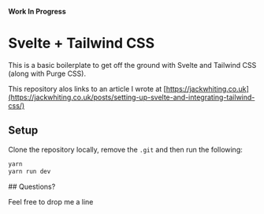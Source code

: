 **Work In Progress**

# Svelte + Tailwind CSS

This is a basic boilerplate to get off the ground with Svelte and Tailwind CSS (along with Purge CSS).

This repository alos links to an article I wrote at [https://jackwhiting.co.uk](https://jackwhiting.co.uk/posts/setting-up-svelte-and-integrating-tailwind-css/)

## Setup

Clone the repository locally, remove the `.git` and then run the following:

```bash
yarn
yarn run dev
```

## Questions?

Feel free to drop me a line
